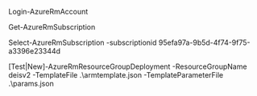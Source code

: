 Login-AzureRmAccount

Get-AzureRmSubscription

Select-AzureRmSubscription -subscriptionid 95efa97a-9b5d-4f74-9f75-a3396e23344d

[Test|New]-AzureRmResourceGroupDeployment -ResourceGroupName deisv2 -TemplateFile .\armtemplate.json -TemplateParameterFile  .\params.json

